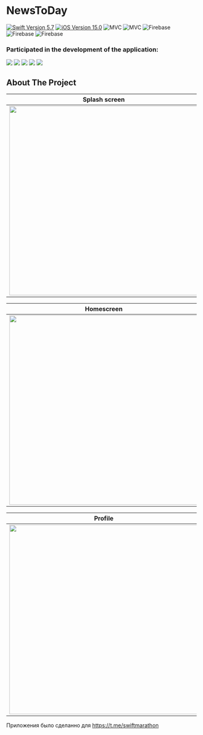# NewsToDay

<p align="left"> 
<a href="https://swift.org">
<img src="https://img.shields.io/badge/Swift-5.7-orange" alt="Swift Version 5.7" /></a>
<a href="https://developer.apple.com/ios/">
<img src="https://img.shields.io/badge/iOS-15.0%2B-success" alt="iOS Version 15.0"/></a>
<img src="https://img.shields.io/badge/MVC-ff69b4" alt="MVC" /></a>
<img src="https://img.shields.io/badge/No storyboard-purple" alt="MVC" /></a>
<img src="https://img.shields.io/badge/Firebase-blue" alt="Firebase" /></a>
<img src="https://img.shields.io/badge/Kingfisher-green" alt="Firebase" /></a>
<img src="https://img.shields.io/badge/SnapKit-red" alt="Firebase" /></a>
</p>

### Participated in the development of the application:
<p align="left"> 
<a href="https://github.com/Ojidaemo">
<img src="https://img.shields.io/badge/Ojidaemo-red"/></a>
<a href="https://github.com/Loveink">
<img src="https://img.shields.io/badge/Loveink-pink"/></a>
<a href="https://github.com/Alex123423">
<img src="https://img.shields.io/badge/Alex123423-gray"/></a>
<a href="https://github.com/kheladzedev">
<img src="https://img.shields.io/badge/kheladzedev-blue"/></a>
<a href="https://github.com/4Leonid">
<img src="https://img.shields.io/badge/4Leonid-green"/></a>
</p>

## About The Project

| Splash screen | Onbaording | Homepage |
| --- | --- | --- |
| <img src="https://user-images.githubusercontent.com/46907557/238901010-4aae9446-020d-41cb-95f9-7c2b00fdc8f9.png" height="500">|<img src="https://user-images.githubusercontent.com/46907557/238901004-ca63821a-aeb1-4297-8151-909d3cf9d2be.png" height="500"/>| <img src="https://user-images.githubusercontent.com/46907557/238906568-5e1b0e5a-18c9-4fbb-a6e6-89a6ca54708b.png" height="500"/>|

| Homescreen | Article | Bookmarks |
| --- | --- | --- |
| <img src="https://user-images.githubusercontent.com/46907557/238900993-bb4a5fcf-577a-4c0a-aa9b-1afff04aacd3.png" height="500">|<img src="https://user-images.githubusercontent.com/46907557/238900968-9846d186-47d7-4e6c-b428-6088742b1de8.png" height="500"/>| <img src="https://user-images.githubusercontent.com/46907557/238900990-1d8c7eef-a291-4ec8-a4c9-4ec15fc4bb8c.png" height="500"/>|

| Profile | Terms & Conditions | Laguages |
| --- | --- | --- |
| <img src="https://user-images.githubusercontent.com/46907557/238901005-a24827d5-6683-4f3f-9122-736369202038.png" height="500">|<img src="https://user-images.githubusercontent.com/46907557/238901012-2d7f9649-1b8c-4624-8a10-7dbad5bb217b.png" height="500"/>| <img src="https://user-images.githubusercontent.com/46907557/238901000-5dd41a72-8b41-4867-a040-e761760c3dc5.png" height="500"/>|

Приложения было сделанно для https://t.me/swiftmarathon
